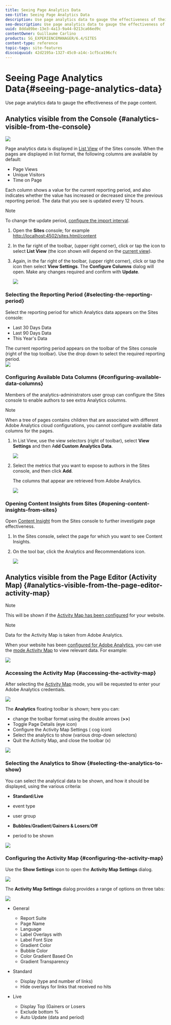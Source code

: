 ```yaml
---
title: Seeing Page Analytics Data
seo-title: Seeing Page Analytics Data
description: Use page analytics data to gauge the effectiveness of their page content
seo-description: Use page analytics data to gauge the effectiveness of their page content
uuid: 8dda89be-13e3-4a13-9a44-0213ca66ed9c
contentOwner: Guillaume Carlino
products: SG_EXPERIENCEMANAGER/6.4/SITES
content-type: reference
topic-tags: site-features
discoiquuid: 42d2195a-1327-45c0-a14c-1cf5ca196cfc
---
```


# Seeing Page Analytics Data{#seeing-page-analytics-data}

Use page analytics data to gauge the effectiveness of the page content.

## Analytics visible from the Console {#analytics-visible-from-the-console}

![](assets/aa-10.png)

Page analytics data is displayed in [List View](../../../sites/authoring/using/basic-handling.md#list-view) of the Sites console. When the pages are displayed in list format, the following columns are available by default:

* Page Views
* Unique Visitors
* Time on Page

Each column shows a value for the current reporting period, and also indicates whether the value has increased or decreased since the previous reporting period. The data that you see is updated every 12 hours.

>[!NOTE]
>
>To change the update period, [configure the import interval](../../../sites/administering/using/adobeanalytics-connect.md#configuring-the-import-interval).

1. Open the **Sites** console; for example [http://localhost:4502/sites.html/content](http://localhost:4502/sites.html/content)
1. In the far right of the toolbar, (upper right corner), click or tap the icon to select **List View** (the icon shown will depend on the [current view](../../../sites/authoring/using/basic-handling.md#viewing-and-selecting-resources)).  

1. Again, in the far right of the toolbar, (upper right corner), click or tap the icon then select **View Settings**. The **Configure Columns** dialog will open. Make any changes required and confirm with **Update**.

   ![](assets/aa-04.png)

### Selecting the Reporting Period {#selecting-the-reporting-period}

Select the reporting period for which Analytics data appears on the Sites console:

* Last 30 Days Data  
* Last 90 Days Data  
* This Year's Data

The current reporting period appears on the toolbar of the Sites console (right of the top toolbar). Use the drop down to select the required reporting period.   
![](assets/aa-05.png) 

### Configuring Available Data Columns {#configuring-available-data-columns}

Members of the analytics-administrators user group can configure the Sites console to enable authors to see extra Analytics columns.

>[!NOTE]
>
>When a tree of pages contains children that are associated with different Adobe Analytics cloud configurations, you cannot configure available data columns for the pages.

1. In List View, use the view selectors (right of toolbar), select **View Settings** and then A**dd Custom Analytics Data**.

   ![](assets/aa-15.png)

1. Select the metrics that you want to expose to authors in the Sites console, and then click **Add**.

   The columns that appear are retrieved from Adobe Analytics.

   ![](assets/aa-16.png)

### Opening Content Insights from Sites {#opening-content-insights-from-sites}

Open [Content Insight](../../../sites/authoring/using/content-insights.md) from the Sites console to further investigate page effectiveness.

1. In the Sites console, select the page for which you want to see Content Insights.
1. On the tool bar, click the Analytics and Recommendations icon.

   ![](do-not-localize/chlimage_1-16.png)

## Analytics visible from the Page Editor (Activity Map) {#analytics-visible-from-the-page-editor-activity-map}

>[!NOTE]
>
>This will be shown if the [Activity Map has been configured](../../../sites/administering/using/adobeanalytics-connect.md#configuring-for-the-activity-map) for your website.

>[!NOTE]
>
>Data for the Activity Map is taken from Adobe Analytics.

When your website has been [configured for Adobe Analytics](../../../sites/administering/using/adobeanalytics-connect.md), you can use the [mode Activity Map](../../../sites/authoring/using/author-environment-tools.md#page-modes) to view relevant data. For example:

![](assets/aa-07.png) 

### Accessing the Activity Map {#accessing-the-activity-map}

After selecting the [Activity Map](../../../sites/authoring/using/author-environment-tools.md#page-modes) mode, you will be requested to enter your Adobe Analytics credentials.

![](assets/aa-03.png)

The **Analytics** floating toolbar is shown; here you can:

* change the toolbar format using the double arrows (**&gt;&gt;**)
* Toggle Page Details (eye icon)  
* Configure the Activity Map Settings ( cog icon)  
* Select the analytics to show (various drop-down selectors)  
* Quit the Activity Map, and close the toolbar (x)

![](assets/aa-09.png) 

### Selecting the Analytics to Show {#selecting-the-analytics-to-show}

You can select the analytical data to be shown, and how it should be displayed, using the various criteria:

* **Standard**/**Live**

* event type  
* user group
* **Bubbles**/**Gradient**/**Gainers & Losers**/**Off**

* period to be shown

![](assets/aa-13.png) 

### Configuring the Activity Map {#configuring-the-activity-map}

Use the **Show Settings** icon to open the **Activity Map Settings** dialog.

![](assets/aa-04-1.png)

The **Activity Map Settings** dialog provides a range of options on three tabs:

![](assets/aa-06.png)

* General

    * Report Suite
    * Page Name
    * Language
    * Label Overlays with
    * Label Font Size
    * Gradient Color
    * Bubble Color
    * Color Gradient Based On
    * Gradient Transparency

* Standard

    * Display (type and number of links)
    * Hide overlays for links that received no hits

* Live

    * Display Top (Gainers or Losers
    * Exclude bottom %
    * Auto Update (data and period)

